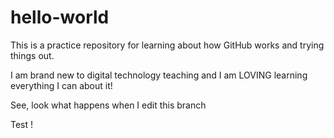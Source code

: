 # hello-world
This is a practice repository for learning about how GitHub works and trying things out.

I am brand new to digital technology teaching and I am LOVING learning everything I can about it!

See, look what happens when I edit this branch

Test !
